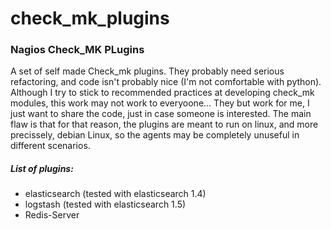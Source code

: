 # check_mk_plugins
### Nagios Check_MK PLugins

A set of self made Check_mk plugins.
They probably need serious refactoring, and code isn't probably nice (I'm not comfortable with python).
Although I try to stick to recommended practices at developing check_mk modules, this work may not work to everyoone...
They but work for me, I just want to share the code, just in case someone is interested.
The main flaw is that for that reason, the plugins are meant to run on linux, and more precissely, debian Linux, so the agents may be completely unuseful in different scenarios.


##### List of plugins:
- elasticsearch (tested with elasticsearch 1.4)
- logstash (tested with elasticsearch 1.5)
- Redis-Server

